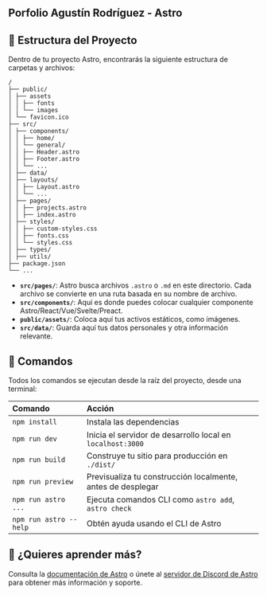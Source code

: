 ## Porfolio Agustín Rodríguez - Astro

## 🚀 Estructura del Proyecto

Dentro de tu proyecto Astro, encontrarás la siguiente estructura de carpetas y archivos:

```
/
├── public/
│ ├── assets
│ │ ├── fonts
│ │ └── images
│ └── favicon.ico
├── src/
│ ├── components/
│ │ ├── home/
│ │ └── general/
│ │ ├── Header.astro
│ │ ├── Footer.astro
│ │ └── ...
│ ├── data/
│ ├── layouts/
│ │ ├── Layout.astro
│ │ └── ...
│ ├── pages/
│ │ ├── projects.astro
│ │ ├── index.astro
│ ├── styles/
│ │ ├── custom-styles.css
│ │ ├── fonts.css
│ │ └── styles.css
│ ├── types/
│ ├── utils/
├── package.json
└── ...
```

- **`src/pages/`**: Astro busca archivos `.astro` o `.md` en este directorio. Cada archivo se convierte en una ruta basada en su nombre de archivo.
- **`src/components/`**: Aquí es donde puedes colocar cualquier componente Astro/React/Vue/Svelte/Preact.
- **`public/assets/`**: Coloca aquí tus activos estáticos, como imágenes.
- **`src/data/`**: Guarda aquí tus datos personales y otra información relevante.

## 🧞 Comandos

Todos los comandos se ejecutan desde la raíz del proyecto, desde una terminal:

| Comando                | Acción                                           |
| :--------------------- | :-----------------------------------------------------------|
| `npm install`          | Instala las dependencias                                    |
| `npm run dev`          | Inicia el servidor de desarrollo local en `localhost:3000`  |
| `npm run build`        | Construye tu sitio para producción en `./dist/`             |
| `npm run preview`      | Previsualiza tu construcción localmente, antes de desplegar |
| `npm run astro ...`    | Ejecuta comandos CLI como `astro add`, `astro check`        |
| `npm run astro --help` | Obtén ayuda usando el CLI de Astro                          |

## 👀 ¿Quieres aprender más?

Consulta la [documentación de Astro](https://docs.astro.build) o únete al [servidor de Discord de Astro](https://astro.build/chat) para obtener más información y soporte.
